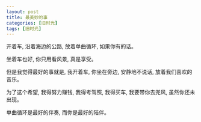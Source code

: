 ```yaml
---
layout: post
title: 最美妙的事
categories: [旧时光]
tags: [旧时光]
---
```


开着车, 沿着海边的公路, 放着单曲循环, 如果你有的话。

坐着车也好,  你只用看风景, 真是享受。

但是我觉得最好的事就是, 我开着车, 你坐在旁边, 安静地不说话, 放着我们喜欢的音乐。

为了这个希望, 我得努力赚钱, 我得考驾照, 我得买车, 我要带你去兜风, 虽然你还未出现。

单曲循环是最好的伴奏, 而你是最好的陪伴。  
